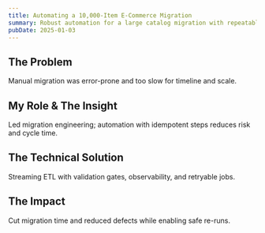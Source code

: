 ```yaml
---
title: Automating a 10,000‑Item E‑Commerce Migration
summary: Robust automation for a large catalog migration with repeatable, verifiable steps.
pubDate: 2025-01-03
---
```


## The Problem
Manual migration was error-prone and too slow for timeline and scale.

## My Role & The Insight
Led migration engineering; automation with idempotent steps reduces risk and cycle time.

## The Technical Solution
Streaming ETL with validation gates, observability, and retryable jobs.

## The Impact
Cut migration time and reduced defects while enabling safe re-runs.


